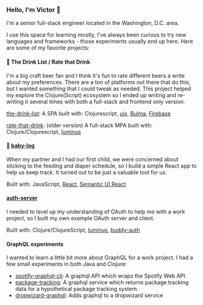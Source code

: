 ### Hello, I'm Victor 👋

I'm a senior full-stack engineer located in the Washington, D.C. area.

I use this space for learning mostly, I've always been curious to try new languages and frameworks - those experiments usually end up here.  Here are some of my favorite projects:

#### 🍺 The Drink List / Rate that Drink 
I'm a big craft beer fan and I think it's fun to rate different beers a write about my preferences.  There are a ton of platforms out there that do this, but I wanted something that I could tweak as needed.  This project helped my explore the Clojure(Script) ecosystem so I ended up writing and re-writing it several times with both a full-stack and frontend only version.

[the-drink-list](https://github.com/chicovg/the-drink-list): A SPA built with: Clojurescript, [uix](https://github.com/pitch-io/uix), [Bulma](https://bulma.io/), [Firebase](https://firebase.google.com/)

[rate-that-drink](https://github.com/chicovg/rate-that-drink): (older version) A full-stack MPA built with: Clojure/Clojurescript, [luminus](https://github.com/luminus-framework)
  
#### 👶 [baby-log](https://github.com/chicovg/baby-log)

When my partner and I had our first child, we were concerned about sticking to the feeding and diaper schedule, so I build a simple React app to help us keep track.  It turned out to be just a valuable tool for us.

Built with: JavaScript, [React](https://react.dev/), [Semantic UI React](https://react.semantic-ui.com/)

#### [auth-server](https://github.com/chicovg/auth-server)
I needed to level up my understanding of OAuth to help me with a work project, so I built my own example OAuth server and client.

Built with: Clojure/ClojureScript, [luminus](https://github.com/luminus-framework), [buddy-auth](https://github.com/funcool/buddy-auth)

#### GraphQL experiments
I wanted to learn a little bit more about GraphQL for a work project.  I had a few small experiments in both Java and Clojure:

- [spotify-graphql-clj](https://github.com/chicovg/spotify-graphql-clj): A graphql API which wraps the Spotify Web API.
- [package-tracking](https://github.com/chicovg/package-tracking): A graphql service which returns package tracking data for a hypothetical package tracking system.
- [dropwizard-graphql](https://github.com/chicovg/dropwizard-graphql): Adds graphql to a dropwizard service


<!--
**chicovg/chicovg** is a ✨ _special_ ✨ repository because its `README.md` (this file) appears on your GitHub profile.

Here are some ideas to get you started:

- 🔭 I’m currently working on ...
- 🌱 I’m currently learning ...
- 👯 I’m looking to collaborate on ...
- 🤔 I’m looking for help with ...
- 💬 Ask me about ...
- 📫 How to reach me: ...
- 😄 Pronouns: ...
- ⚡ Fun fact: ...
-->
